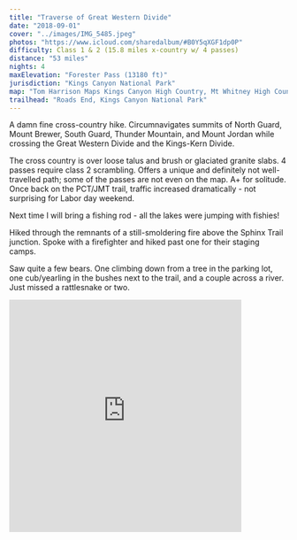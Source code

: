 ```yaml
---
title: "Traverse of Great Western Divide"
date: "2018-09-01"
cover: "../images/IMG_5485.jpeg"
photos: "https://www.icloud.com/sharedalbum/#B0Y5qXGF1dp0P"
difficulty: Class 1 & 2 (15.8 miles x-country w/ 4 passes)
distance: "53 miles"
nights: 4
maxElevation: "Forester Pass (13180 ft)"
jurisdiction: "Kings Canyon National Park"
map: "Tom Harrison Maps Kings Canyon High Country, Mt Whitney High Country"
trailhead: "Roads End, Kings Canyon National Park"
---
```


  A damn fine cross-country hike.  Circumnavigates summits of North Guard,
  Mount Brewer, South Guard, Thunder Mountain, and Mount Jordan while crossing
  the Great Western Divide and the Kings-Kern Divide.

  The cross country is over loose talus and brush or glaciated granite slabs.
  4 passes require class 2 scrambling.  Offers a unique and definitely not well-travelled path;
  some of the passes are not even on the map.  A+ for solitude.  Once back on
  the PCT/JMT trail, traffic increased dramatically - not surprising for
  Labor day weekend.

  Next time I will bring a fishing rod - all the lakes were jumping with
  fishies!

  Hiked through the remnants of a still-smoldering fire above the Sphinx
  Trail junction.  Spoke with a firefighter and hiked past one for their
  staging camps.

  Saw quite a few bears.  One climbing down from a tree in the parking lot, one
  cub/yearling in the bushes next to the trail, and a couple across a river.
  Just missed a rattlesnake or two.

<iframe
src='https://www.gaiagps.com/public/wqhkAwvJ4Xc5M3niE9M5FZTO?embed=True'
style='border:none; overflow-y: hidden; background-color:white; min-width:
320px; max-width:420px; width:100%; height: 420px;' scrolling='no'
seamless='seamless'></iframe>
